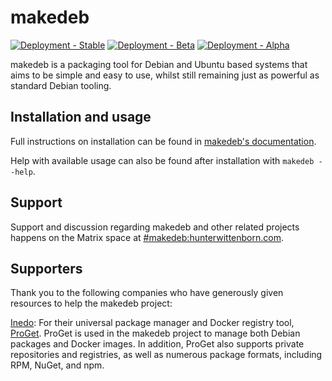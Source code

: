 # makedeb
[![Deployment - Stable](https://img.shields.io/drone/build/makedeb/makedeb/stable?label=stable&logo=drone&server=https%3A%2F%2Fdrone.hunterwittenborn.com)](https://drone.hunterwittenborn.com/makedeb/makedeb/branches)
[![Deployment - Beta](https://img.shields.io/drone/build/makedeb/makedeb/beta?label=beta&logo=drone&server=https%3A%2F%2Fdrone.hunterwittenborn.com)](https://drone.hunterwittenborn.com/makedeb/makedeb/branches)
[![Deployment - Alpha](https://img.shields.io/drone/build/makedeb/makedeb/alpha?label=alpha&logo=drone&server=https%3A%2F%2Fdrone.hunterwittenborn.com)](https://drone.hunterwittenborn.com/makedeb/makedeb/branches)

makedeb is a packaging tool for Debian and Ubuntu based systems that aims to be simple and easy to use, whilst still remaining just as powerful as standard Debian tooling.

## Installation and usage
Full instructions on installation can be found in [makedeb's documentation](https://docs.hunterwittenborn.com/makedeb).

Help with available usage can also be found after installation with `makedeb --help`.

## Support
Support and discussion regarding makedeb and other related projects happens on the Matrix space at [#makedeb:hunterwittenborn.com](https://matrix.to/#/#makedeb:hunterwittenborn.com).

## Supporters
Thank you to the following companies who have generously given resources to help the makedeb project:

[Inedo](https://inedo.com/): For their universal package manager and Docker registry tool, [ProGet](https://inedo.com/proget). ProGet is used in the makedeb project to manage both Debian packages and Docker images. In addition, ProGet also supports private repositories and registries, as well as numerous package formats, including RPM, NuGet, and npm.
